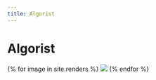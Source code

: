 ```yaml
---
title: Algorist
---
```


# Algorist

{% for image in site.renders %}
     <img src="{{ image.url }}" />
{% endfor %}
